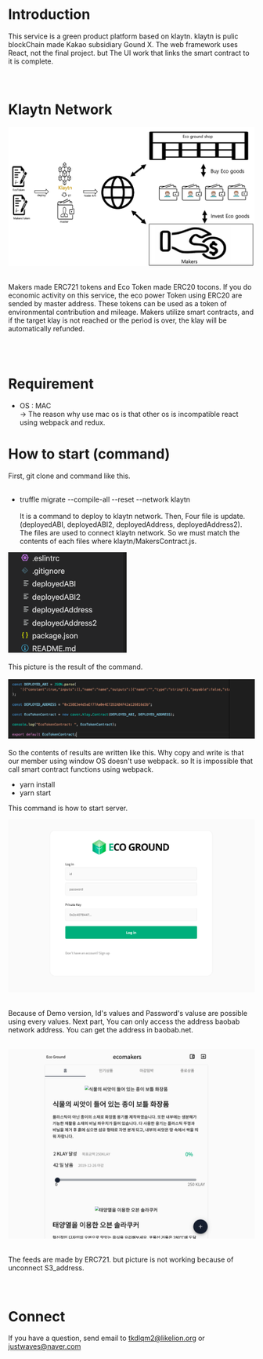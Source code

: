 # Introduction<br>

This service is a green product platform based on klaytn. klaytn is pulic blockChain made Kakao subsidiary Gound X. The web framework uses React, not the final project. but The UI work that links the smart contract to it is complete.
<br><br><br>

# Klaytn Network<br>

![version1](./images/network.png) <br><br>

Makers made ERC721 tokens and Eco Token made ERC20 tocons. If you do economic activity on this service, the eco power Token using ERC20 are sended by master address. These tokens can be used as a token of environmental contribution and mileage. Makers utilize smart contracts, and if the target klay is not reached or the period is over, the klay will be automatically refunded.

<br><br>

# Requirement<br>

- OS : MAC <br>
  -> The reason why use mac os is that other os is incompatible react using webpack and redux.

# How to start (command) <br>

First, git clone and command like this. <br><br>

- truffle migrate --compile-all --reset --network klaytn <br><br>
  It is a command to deploy to klaytn network. Then, Four file is update. (deployedABI, deployedABI2, deployedAddress, deployedAddress2). The files are used to connect klaytn network. So we must match the contents of each files where klaytn/MakersContract.js. <br>

![version1](./images/result.png) <br><br>
This picture is the result of the command.<br><br>
![version1](./images/address.png) <br><br>
So the contents of results are written like this. Why copy and write is that our member using window OS doesn't use webpack. so It is impossible that call smart contract functions using webpack.

- yarn install <br>
- yarn start <br>

This command is how to start server.

![version1](./images/mainPage.png) <br><br>

Because of Demo version, Id's values and Password's valuse are possible using every values. Next part, You can only access the address baobab network address. You can get the address in baobab.net.<br><br>

![version1](./images/Makers.png) <br><br>

The feeds are made by ERC721. but picture is not working because of unconnect S3_address.<br><br><br>

# Connect

If you have a question, send email to tkdlqm2@likelion.org or justwaves@naver.com

